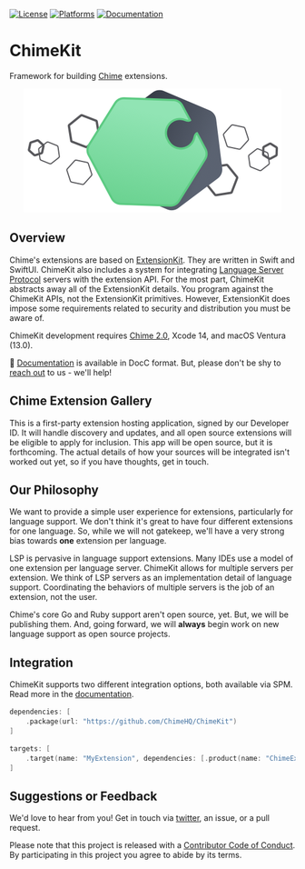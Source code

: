 [![License][license badge]][license]
[![Platforms][platforms badge]][platforms]
[![Documentation][documentation badge]][documentation]

# ChimeKit
Framework for building [Chime][chime] extensions.

<p align="center">
    <picture>
        <source media="(prefers-color-scheme: dark)" srcset="chimekit-banner~dark@2x.png 2x">
        <source media="(prefers-color-scheme: light)" srcset="chimekit-banner@2x.png 2x"> 
        <img alt="ChimeKit logo: a green hexagon connected to a grey hexagon with a puzzle-piece cutout." src="chimekit-banner@2x.png">
    </picture>
</p>

## Overview

Chime's extensions are based on [ExtensionKit](https://developer.apple.com/documentation/extensionkit). They are written in Swift and SwiftUI. ChimeKit also includes a system for integrating [Language Server Protocol](https://microsoft.github.io/language-server-protocol/) servers with the extension API. For the most part, ChimeKit abstracts away all of the ExtensionKit details. You program against the ChimeKit APIs, not the ExtensionKit primitives. However, ExtensionKit does impose some requirements related to security and distribution you must be aware of.

ChimeKit development requires [Chime 2.0](https://www.chimehq.com/download), Xcode 14, and macOS Ventura (13.0).

📖 [Documentation][documentation] is available in DocC format. But, please don't be shy to [reach out](https://www.chimehq.com/contact) to us - we'll help!

## Chime Extension Gallery

This is a first-party extension hosting application, signed by our Developer ID. It will handle discovery and updates, and all open source extensions will be eligible to apply for inclusion. This app will be open source, but it is forthcoming. The actual details of how your sources will be integrated isn't worked out yet, so if you have thoughts, get in touch.

## Our Philosophy

We want to provide a simple user experience for extensions, particularly for language support. We don't think it's great to have four different extensions for one language. So, while we will not gatekeep, we'll have a very strong bias towards **one** extension per language.

LSP is pervasive in language support extensions. Many IDEs use a model of one extension per language server. ChimeKit allows for multiple servers per extension. We think of LSP servers as an implementation detail of language support. Coordinating the behaviors of multiple servers is the job of an extension, not the user.

Chime's core Go and Ruby support aren't open source, yet. But, we will be publishing them. And, going forward, we will **always** begin work on new language support as open source projects.

## Integration

ChimeKit supports two different integration options, both available via SPM. Read more in the [documentation][documentation].

```swift
dependencies: [
    .package(url: "https://github.com/ChimeHQ/ChimeKit")
]
```

```swift
targets: [
    .target(name: "MyExtension", dependencies: [.product(name: "ChimeExtensionInterface", package: "ChimeKit")]),
]
```

## Suggestions or Feedback

We'd love to hear from you! Get in touch via [twitter](https://twitter.com/chimehq), an issue, or a pull request.

Please note that this project is released with a [Contributor Code of Conduct](CODE_OF_CONDUCT.md). By participating in this project you agree to abide by its terms.

[license]: https://opensource.org/licenses/BSD-3-Clause
[license badge]: https://img.shields.io/github/license/ChimeHQ/ChimeKit
[platforms]: https://swiftpackageindex.com/ChimeHQ/ChimeKit
[platforms badge]: https://img.shields.io/endpoint?url=https%3A%2F%2Fswiftpackageindex.com%2Fapi%2Fpackages%2FChimeHQ%2FChimeKit%2Fbadge%3Ftype%3Dplatforms
[documentation]: https://swiftpackageindex.com/ChimeHQ/ChimeKit/main/documentation
[documentation badge]: https://img.shields.io/badge/Documentation-DocC-blue
[chime]: https://www.chimehq.com
